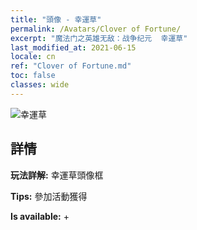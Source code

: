 ```yaml
---
title: "頭像 - 幸運草"
permalink: /Avatars/Clover of Fortune/
excerpt: "魔法门之英雄无敌：战争纪元  幸運草"
last_modified_at: 2021-06-15
locale: cn
ref: "Clover of Fortune.md"
toc: false
classes: wide
---
```

 ![幸運草](/images/a/avatarFrame_96.png)

## 詳情

 **玩法詳解:** 幸運草頭像框 

 **Tips:** 參加活動獲得 

 **Is available:**  + 

